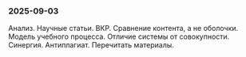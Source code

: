 ### 2025-09-03

Анализ. Научные статьи. ВКР. Сравнение контента, а не оболочки. Модель учебного процесса. Отличие системы от совокупности. Синергия. Антиплагиат. Перечитать материалы.
